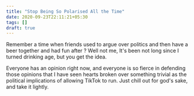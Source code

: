 ```yaml
---
title: "Stop Being So Polarised All the Time"
date: 2020-09-23T22:11:21+05:30
tags: []
draft: true
---
```


Remember a time when friends used to argue over politics and then have a beer together and had fun after ? Well not me, It's been not long since I turned drinking age, but you get the idea.

Everyone has an opinion right now, and everyone is so fierce in defending those opinions that I have seen hearts broken over something trivial as the political implications of allowing TikTok to run. Just chill out for god's sake, and take it lightly.
